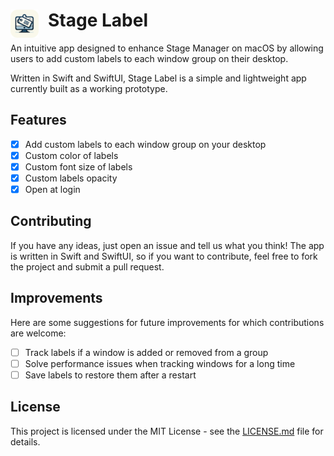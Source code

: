 # Stage Label <img align="left" width="45" height="45" src="/Stage Name/Assets.xcassets/AppIcon.appiconset/64.png" style="margin-right:15px" />

An intuitive app designed to enhance Stage Manager on macOS by allowing users to add custom labels to each window group on their desktop.

Written in Swift and SwiftUI, Stage Label is a simple and lightweight app currently built as a working prototype.

## Features

- [x] Add custom labels to each window group on your desktop
- [x] Custom color of labels
- [x] Custom font size of labels
- [x] Custom labels opacity
- [x] Open at login 

## Contributing

If you have any ideas, just open an issue and tell us what you think!
The app is written in Swift and SwiftUI, so if you want to contribute, feel free to fork the project and submit a pull request.

## Improvements

Here are some suggestions for future improvements for which contributions are welcome:

- [ ] Track labels if a window is added or removed from a group
- [ ] Solve performance issues when tracking windows for a long time
- [ ] Save labels to restore them after a restart

## License

This project is licensed under the MIT License - see the [LICENSE.md](LICENSE.md) file for details.

